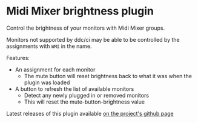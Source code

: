 # Midi Mixer brightness plugin

Control the brightness of your monitors with Midi Mixer groups.

Monitors not supported by ddc/ci may be able to be controlled by the assignments with `WMI` in the name.

Features:
- An assignment for each monitor
    - The mute button will reset brightness back to what it was when the plugin was loaded
- A button to refresh the list of available monitors
    - Detect any newly plugged in or removed monitors
    - This will reset the mute-button-brightness value

Latest releases of this plugin available [on the project's github page](https://github.com/Jaggernaut555/midi-mixer-brightness/releases/latest)
